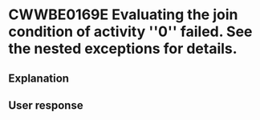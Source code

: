 # CWWBE0169E Evaluating the join condition of activity ''0'' failed. See the nested exceptions for details.

## Explanation

## User response